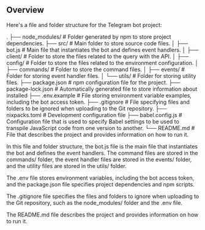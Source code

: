 ## Overview

Here's a file and folder structure for the Telegram bot project:

.
├── node_modules/ # Folder generated by npm to store project dependencies.
├── src/ # Main folder to store source code files.
│ ├── bot.js # Main file that instantiates the bot and defines event handlers.
│ ├── client/ # Folder to store the files related to the query with the API.
│ ├── config/ # Folder to store the files related to the environment configuration.
│ ├── commands/ # Folder to store the command files.
│ ├── events/ # Folder for storing event handler files.
│ └── utils/ # Folder for storing utility files.
├── package.json # npm configuration file for the project.
├── package-lock.json # Automatically generated file to store information about installed
├── .env.example # File storing environment variable examples, including the bot access token.
├── .gitignore # File specifying files and folders to be ignored when uploading to the Git repository.
├── nixpacks.toml # Development configuration file
├── babel.config.js # Configuration file that is used to specify Babel settings to be used to transpile JavaScript code from one version to another.
└── README.md # File that describes the project and provides information on how to run it.

In this file and folder structure, the bot.js file is the main file that instantiates the bot and defines the event handlers. The command files are stored in the commands/ folder, the event handler files are stored in the events/ folder, and the utility files are stored in the utils/ folder.

The .env file stores environment variables, including the bot access token, and the package.json file specifies project dependencies and npm scripts.

The .gitignore file specifies the files and folders to ignore when uploading to the Git repository, such as the node_modules/ folder and the .env file.

The README.md file describes the project and provides information on how to run it.
